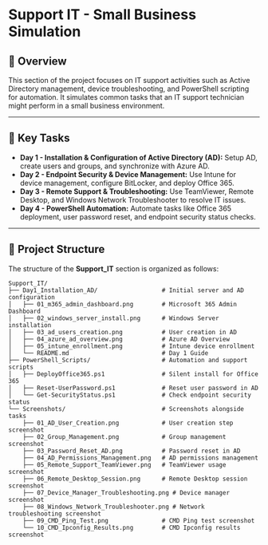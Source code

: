 # Support IT - Small Business Simulation

## 📝 Overview
This section of the project focuses on IT support activities such as Active Directory management, device troubleshooting, and PowerShell scripting for automation. It simulates common tasks that an IT support technician might perform in a small business environment.

---

## 🔧 Key Tasks

- **Day 1 - Installation & Configuration of Active Directory (AD):** Setup AD, create users and groups, and synchronize with Azure AD.
- **Day 2 - Endpoint Security & Device Management:** Use Intune for device management, configure BitLocker, and deploy Office 365.
- **Day 3 - Remote Support & Troubleshooting:** Use TeamViewer, Remote Desktop, and Windows Network Troubleshooter to resolve IT issues.
- **Day 4 - PowerShell Automation:** Automate tasks like Office 365 deployment, user password reset, and endpoint security status checks.

---

## 📂 Project Structure

The structure of the **Support_IT** section is organized as follows:

```plaintext
Support_IT/
├── Day1_Installation_AD/                  # Initial server and AD configuration
│   ├── 01_m365_admin_dashboard.png        # Microsoft 365 Admin Dashboard
│   ├── 02_windows_server_install.png      # Windows Server installation
│   ├── 03_ad_users_creation.png           # User creation in AD
│   ├── 04_azure_ad_overview.png           # Azure AD Overview
│   ├── 05_intune_enrollment.png           # Intune device enrollment
│   └── README.md                          # Day 1 Guide
├── PowerShell_Scripts/                    # Automation and support scripts
│   ├── DeployOffice365.ps1                # Silent install for Office 365
│   ├── Reset-UserPassword.ps1             # Reset user password in AD
│   └── Get-SecurityStatus.ps1             # Check endpoint security status
└── Screenshots/                           # Screenshots alongside tasks
    ├── 01_AD_User_Creation.png            # User creation step screenshot
    ├── 02_Group_Management.png            # Group management screenshot
    ├── 03_Password_Reset_AD.png           # Password reset in AD
    ├── 04_AD_Permissions_Management.png   # AD permissions management
    ├── 05_Remote_Support_TeamViewer.png   # TeamViewer usage screenshot
    ├── 06_Remote_Desktop_Session.png      # Remote Desktop session screenshot
    ├── 07_Device_Manager_Troubleshooting.png # Device manager screenshot
    ├── 08_Windows_Network_Troubleshooter.png # Network troubleshooting screenshot
    ├── 09_CMD_Ping_Test.png               # CMD Ping test screenshot
    └── 10_CMD_Ipconfig_Results.png        # CMD Ipconfig results screenshot
